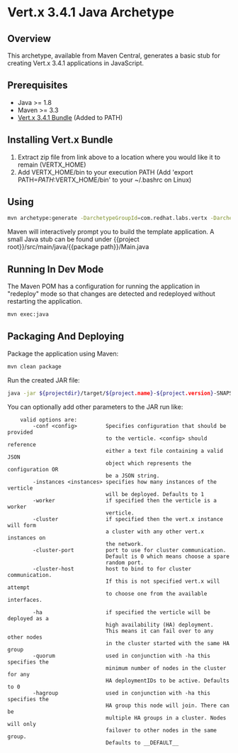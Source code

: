 Vert.x 3.4.1 Java Archetype
=================================

Overview
--------

This archetype, available from Maven Central, generates a basic stub for creating 
Vert.x 3.4.1 applications in JavaScript.

Prerequisites
-------------

* Java >= 1.8
* Maven >= 3.3
* [Vert.x 3.4.1 Bundle](https://bintray.com/artifact/download/vertx/downloads/vert.x-3.4.1.zip) (Added to PATH)

Installing Vert.x Bundle
------------------------

1. Extract zip file from link above to a location where you would like it to remain (VERTX_HOME)
2. Add VERTX_HOME/bin to your execution PATH (Add 'export PATH=$PATH:$VERTX_HOME/bin' to your ~/.bashrc on Linux)

Using
-----

```bash
mvn archetype:generate -DarchetypeGroupId=com.redhat.labs.vertx -DarchetypeArtifactId=vertx-java-archetype
```

Maven will interactively prompt you to build the template application. A small Java
stub can be found under {{project root}}/src/main/java/{{package path}}/Main.java

Running In Dev Mode
-------------------

The Maven POM has a configuration for running the application in "redeploy" mode
so that changes are detected and redeployed without restarting the application.

```bash
mvn exec:java
```

Packaging And Deploying
-----------------------

Package the application using Maven:

```bash
mvn clean package
```

Run the created JAR file:

```bash
java -jar ${projectdir}/target/${project.name}-${project.version}-SNAPSHOT-fat.jar
```

You can optionally add other parameters to the JAR run like:

```
    valid options are:
        -conf <config>         Specifies configuration that should be provided 
                               to the verticle. <config> should reference      
                               either a text file containing a valid JSON      
                               object which represents the configuration OR    
                               be a JSON string.                               
        -instances <instances> specifies how many instances of the verticle    
                               will be deployed. Defaults to 1                 
        -worker                if specified then the verticle is a worker      
                               verticle.                                       
        -cluster               if specified then the vert.x instance will form 
                               a cluster with any other vert.x instances on    
                               the network.                                    
        -cluster-port          port to use for cluster communication.          
                               Default is 0 which means choose a spare          
                               random port.                                    
        -cluster-host          host to bind to for cluster communication.      
                               If this is not specified vert.x will attempt    
                               to choose one from the available interfaces.  

        -ha                    if specified the verticle will be deployed as a 
                               high availability (HA) deployment.              
                               This means it can fail over to any other nodes 
                               in the cluster started with the same HA group   
        -quorum                used in conjunction with -ha this specifies the 
                               minimum number of nodes in the cluster for any  
                               HA deploymentIDs to be active. Defaults to 0      
        -hagroup               used in conjunction with -ha this specifies the 
                               HA group this node will join. There can be      
                               multiple HA groups in a cluster. Nodes will only
                               failover to other nodes in the same group.      
                               Defaults to __DEFAULT__
```